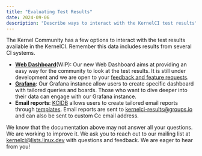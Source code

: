 ```yaml
---
title: "Evaluating Test Results"
date: 2024-09-06
description: "Describe ways to interact with the KernelCI test results"
---
```


The Kernel Community has a few options to interact with the test results available in the KernelCI. Remember this data includes results from several CI systems.

* [**Web Dashboard**](https://dashboard.kernelci.org/)(WIP): Our new Web Dashboard aims at providing an easy way for the community to look at the test results. It is still under development and we are open to your [feedback and feature requests](https://github.com/kernelci/dashboard).
* [**Grafana**](https://grafana.kernelci.org/): Our Grafana instance allow users to create specific dashboard with tailored queries and boards. Those who want to dive deeper into their data can engage with our Grafana instance.
* **Email reports**: [KCIDB](../../kcidb) allows users to create tailored email reports through [templates](https://github.com/kernelci/kcidb/tree/main/kcidb/templates). Email reports are sent to [kernelci-results@groups.io](https://groups.io/g/kernelci-results) and can also be sent to custom Cc email address.

We know that the documentation above may not answer all your questions. We are working to improve it. We ask you to reach out to our mailing list at [kernelci@lists.linux.dev](mailto:kernelci@lists.linux.dev)  with questions and feedback. We are eager to hear from you!